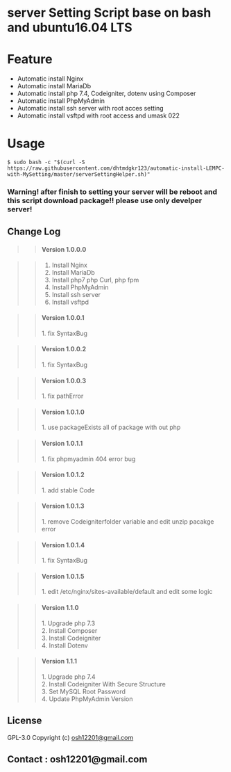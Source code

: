 server Setting Script base on bash and ubuntu16.04 LTS
=

Feature
=
+ Automatic install Nginx <br />
+ Automatic install MariaDb <br />
+ Automatic install php 7.4, Codeigniter, dotenv using Composer<br />
+ Automatic install PhpMyAdmin<br />
+ Automatic install ssh server with root acces setting<br />
+ Automatic install vsftpd with root access and umask 022<br />

Usage
=
`
$ sudo bash -c "$(curl -S https://raw.githubusercontent.com/dhtmdgkr123/automatic-install-LEMPC-with-MySetting/master/serverSettingHelper.sh)"
`
### Warning! after finish to setting your server will be reboot and this script download package!! please use only develper server!

<h2>Change Log</h2>

>><h4>Version 1.0.0.0</h5>

>>1. Install Nginx<br />
>>1. Install MariaDb<br />
>>1. Install php7 php Curl, php fpm<br />
>>1. Install PhpMyAdmin<br />
>>1. Install ssh server<br />
>>1. Install vsftpd<br />

>><h4>Version 1.0.0.1</h4>
>>1. fix SyntaxBug<br />

>><h4>Version 1.0.0.2</h4>
>>1. fix SyntaxBug<br />

>><h4>Version 1.0.0.3</h4>
>>1. fix pathError<br />

>><h4>Version 1.0.1.0</h4>
>>1. use packageExists all of package with out php<br />

>><h4>Version 1.0.1.1</h4>
>>1. fix phpmyadmin 404 error bug<br />

>><h4>Version 1.0.1.2</h4>
>>1. add stable Code<br />

>><h4>Version 1.0.1.3</h4>
>>1. remove Codeigniterfolder variable and edit unzip pacakge error<br />

>><h4>Version 1.0.1.4</h4>
>>1. fix SyntaxBug<br />

>><h4>Version 1.0.1.5</h4>
>>1. edit /etc/nginx/sites-available/default and edit some logic<br />

>><h4>Version 1.1.0</h4>
>>1. Upgrade php 7.3<br />
>>2. Install Composer<br />
>>3. Install Codeigniter<br />
>>4. Install Dotenv<br />

>><h4>Version 1.1.1</h4>
>>1. Upgrade php 7.4<br />
>>2. Install Codeigniter With Secure Structure<br />
>>3. Set MySQL Root Password<br />
>>4. Update PhpMyAdmin Version<br />

License
-
GPL-3.0 Copyright (c) osh12201@gmail.com


<h2>Contact : osh12201@gmail.com</h2>   
